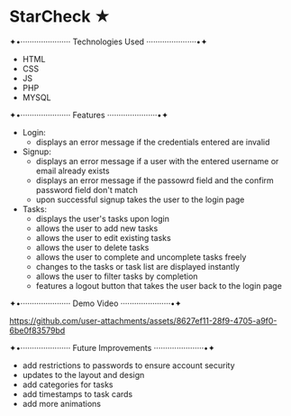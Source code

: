 # StarCheck ★

✦•······················ Technologies Used ······················•✦
- HTML
- CSS
- JS
- PHP
- MYSQL

✦•······················ Features ······················•✦
- Login:
  - displays an error message if the credentials entered are invalid
- Signup:
  - displays an error message if a user with the entered username or email already exists
  - displays an error message if the passowrd field and the confirm password field don't match
  - upon successful signup takes the user to the login page
- Tasks:
  - displays the user's tasks upon login
  - allows the user to add new tasks
  - allows the user to edit existing tasks
  - allows the user to delete tasks
  - allows the user to complete and uncomplete tasks freely
  - changes to the tasks or task list are displayed instantly
  - allows the user to filter tasks by completion
  - features a logout button that takes the user back to the login page

✦•······················ Demo Video ······················•✦

https://github.com/user-attachments/assets/8627ef11-28f9-4705-a9f0-6be0f83579bd

✦•······················ Future Improvements ······················•✦
- add restrictions to passwords to ensure account security
- updates to the layout and design
- add categories for tasks
- add timestamps to task cards
- add more animations
